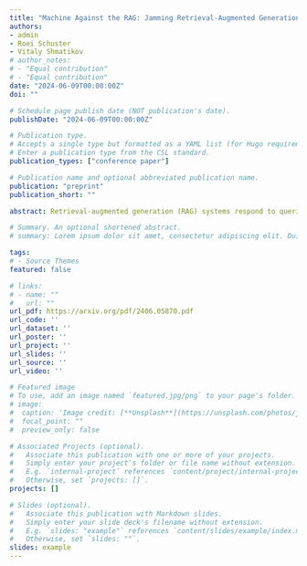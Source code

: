 ```yaml
---
title: "Machine Against the RAG: Jamming Retrieval-Augmented Generation with Blocker Documents"
authors:
- admin
- Roei Schuster
- Vitaly Shmatikov
# author_notes:
# - "Equal contribution"
# - "Equal contribution"
date: "2024-06-09T00:00:00Z"
doi: ""

# Schedule page publish date (NOT publication's date).
publishDate: "2024-06-09T00:00:00Z"

# Publication type.
# Accepts a single type but formatted as a YAML list (for Hugo requirements).
# Enter a publication type from the CSL standard.
publication_types: ["conference paper"]

# Publication name and optional abbreviated publication name.
publication: "preprint"
publication_short: ""

abstract: Retrieval-augmented generation (RAG) systems respond to queries by retrieving relevant documents from a knowledge database, then generating an answer by applying an LLM to the retrieved documents.

# Summary. An optional shortened abstract.
# summary: Lorem ipsum dolor sit amet, consectetur adipiscing elit. Duis posuere tellus ac convallis placerat. Proin tincidunt magna sed ex sollicitudin condimentum.

tags:
# - Source Themes
featured: false

# links:
# - name: ""
#   url: ""
url_pdf: https://arxiv.org/pdf/2406.05870.pdf
url_code: ''
url_dataset: ''
url_poster: ''
url_project: ''
url_slides: ''
url_source: ''
url_video: ''

# Featured image
# To use, add an image named `featured.jpg/png` to your page's folder. 
# image:
#  caption: 'Image credit: [**Unsplash**](https://unsplash.com/photos/jdD8gXaTZsc)'
#  focal_point: ""
#  preview_only: false

# Associated Projects (optional).
#   Associate this publication with one or more of your projects.
#   Simply enter your project's folder or file name without extension.
#   E.g. `internal-project` references `content/project/internal-project/index.md`.
#   Otherwise, set `projects: []`.
projects: []

# Slides (optional).
#   Associate this publication with Markdown slides.
#   Simply enter your slide deck's filename without extension.
#   E.g. `slides: "example"` references `content/slides/example/index.md`.
#   Otherwise, set `slides: ""`.
slides: example
---
```


